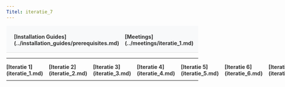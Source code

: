```yaml
---
Titel: iteratie_7
---
```


<div style="display:flex; justify-content:space-between; align-items:left; padding:20px; background-color:#f8f9fa; border-bottom:1px solid #e0e0e0;">
  <nav style="display:flex; gap:15px; height:30px;">
    <a markdown="1" style="text-decoration:none; color:#333; font-weight:bold;">[Installation Guides](../installation_guides/prerequisites.md)</a>
    <a markdown="1" style="text-decoration:none; color:#333; font-weight:bold;">[Meetings](../meetings/iteratie_1.md)</a>
  </nav>
</div>

---

<nav style="display:flex; gap:15px; height:30px;">
  <a markdown="1" style="text-decoration:none; color:#333; font-weight:bold;">[Iteratie 1](iteratie_1.md)</a>
  <a markdown="1" style="text-decoration:none; color:#333; font-weight:bold;">[Iteratie 2](iteratie_2.md)</a>
  <a markdown="1" style="text-decoration:none; color:#333; font-weight:bold;">[Iteratie 3](iteratie_3.md)</a>
  <a markdown="1" style="text-decoration:none; color:#333; font-weight:bold;">[Iteratie 4](iteratie_4.md)</a>
  <a markdown="1" style="text-decoration:none; color:#333; font-weight:bold;">[Iteratie 5](iteratie_5.md)</a>
  <a markdown="1" style="text-decoration:none; color:#333; font-weight:bold;">[Iteratie 6](iteratie_6.md)</a>
  <a markdown="1" style="text-decoration:none; color:#333; font-weight:bold;">[Iteratie 7](iteratie_7.md)</a>
  <a markdown="1" style="text-decoration:none; color:#333; font-weight:bold;">[Iteratie 8](iteratie_8.md)</a>
  <a markdown="1" style="text-decoration:none; color:#333; font-weight:bold;">[Iteratie 9](iteratie_9.md)</a>
</nav>

---